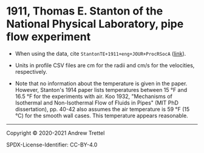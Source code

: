 # 1911, Thomas E. Stanton of the National Physical Laboratory, pipe flow experiment

- When using the data, cite `StantonTE+1911+eng+JOUR+ProcRSocA`
  ([link](https://doi.org/10.1098/rspa.1911.0050)).

- Units in profile CSV files are cm for the radii and cm/s for the velocities,
  respectively.

- Note that no information about the temperature is given in the paper.
  However, Stanton's 1914 paper lists temperatures between 15 °F and 16.5 °F
  for the experiments with air.  Koo 1932, "Mechanisms of Isothermal and
  Non-Isothermal Flow of Fluids in Pipes" (MIT PhD dissertation), pp. 40-42
  also assumes the air temperature is 59 °F (15 °C) for the smooth wall cases.
  This temperature appears reasonable.

-------------------------------------------------------------------------------

Copyright © 2020-2021 Andrew Trettel

SPDX-License-Identifier: CC-BY-4.0
